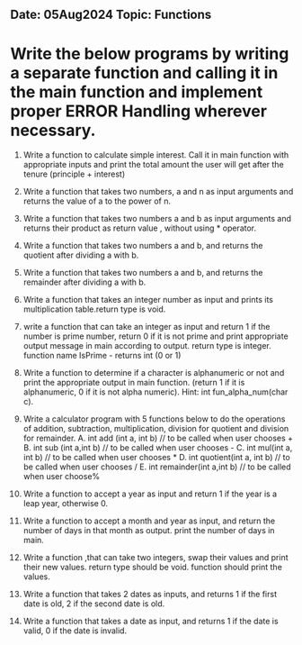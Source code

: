 ## Date: 05Aug2024    Topic: Functions

# Write the below programs by writing a separate function and calling it in the main function and implement proper ERROR Handling wherever necessary. 
1. Write a function to calculate simple interest. Call it in main function with appropriate inputs and print the total amount the user will get after the tenure (principle + interest)

2. Write a function that takes two numbers, a and n as input arguments and returns the value of a to the power of n.

3. Write a function that takes two numbers a and b as input arguments and returns their product as return value , without using * operator.

4. Write a function that takes two numbers a and b, and returns the quotient after dividing a with b.

5.  Write a function that takes two numbers a and b, and returns the remainder after dividing a with b.

6. Write a function that takes an integer number as input and prints its multiplication table.return type is  void.

7. write a function that can take an integer as input and return 1 if the number is prime number,  return 0 if it is not prime and print appropriate output message in main according to output.
return type is integer. function name IsPrime - returns int (0 or 1)


8. Write a function to determine if a character is alphanumeric or not and print the appropriate output in main function. (return 1 if it is alphanumeric, 0 if it is not alpha numeric).
Hint: int fun_alpha_num(char c).

9. Write a calculator program with 5 functions below to do the operations of addition, subtraction, multiplication, division for quotient and division for remainder.
A. int add (int a, int b) // to be called when user chooses +
B. int sub (int a,int b) // to be called when user chooses -
C. int mul(int a, int b) // to be called when user chooses *
D. int quotient(int a, int b) // to be called when user chooses /
E. int remainder(int a,int b) // to be called when user choose%

10. Write a function to accept a year as input and return 1 if the year is a leap year, otherwise 0.

11. Write a function to accept a month and year as input, and return the number of days in that month as output. print the number of days in main.

12. Write a function ,that can take two integers, swap their values and print their new values. return type should be void. function should print the values.

13. Write a function that takes 2 dates as inputs, and returns 1 if the first date is old, 2 if the second date is old.

14. Write a  function that takes a date as input, and returns 1 if the date is valid, 0 if the date is invalid.
